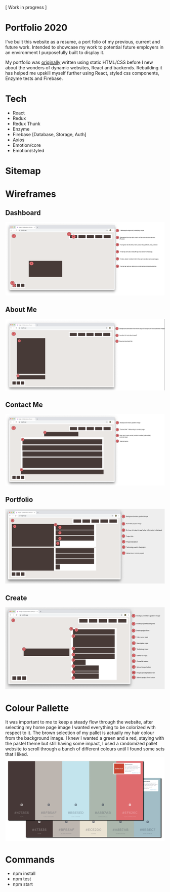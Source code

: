 [ Work in progress ]

# Portfolio 2020

I've built this website as a resume, a port folio of my previous, current and future work. Intended to showcase my work to potential future employers in an environment I purposefully built to display it.

My portfolio was [originally](https://github.com/ChristopherDalziel/Portfolio-2.0) written using static HTML/CSS before I new about the wonders of dynamic websites, React and backends. Rebuilding it has helped me upskill myself further using React, styled css components, Enzyme tests and Firebase.

# Tech

- React
- Redux
- Redux Thunk
- Enzyme
- Firebase [Database, Storage, Auth]
- Axios
- Emotion/core
- Emotion/styled

# Sitemap

# Wireframes

## Dashboard

![Dashboard page](src/assets/readMeAssets/dashboard-wire.png)

## About Me

![About Me page](src/assets/readMeAssets/about-me-wire.png)

## Contact Me

![Contact page](src/assets/readMeAssets/contact-wire.png)

## Portfolio

![Portfolio page](src/assets/readMeAssets/portfolio-wire.png)

## Create

![Create project page](src/assets/readMeAssets/create-wire.png)

# Colour Pallette

It was important to me to keep a steady flow through the website, after selecting my home page image I wanted everything to be colorized with respect to it. The brown selection of my pallet is actually my hair colour from the background image. I knew I wanted a green and a red, staying with the pastel theme but still having some impact, I used a randomized pallet website to scroll through a bunch of different colours until I found some sets that I liked.
![Colours for website](src/assets/readMeAssets/Colour_P.jpg)

# Commands

- npm install
- npm test
- npm start
